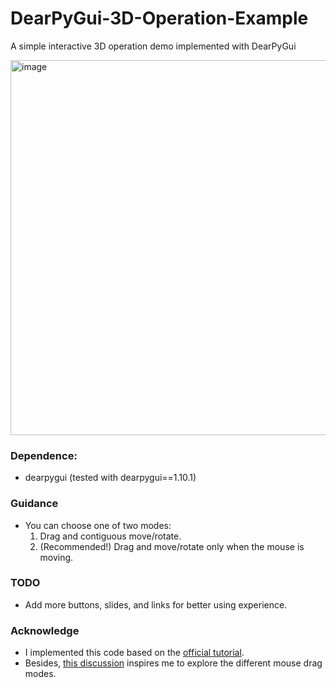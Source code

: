 # DearPyGui-3D-Operation-Example
A simple interactive 3D operation demo implemented with DearPyGui

<img width="600" alt="image" src="https://github.com/OceanYing/DearPyGui-3D-Operation-Example/assets/37448328/d3c29d54-f088-4138-96ba-338eb5a36aca">

### Dependence: 
- dearpygui (tested with dearpygui==1.10.1)

### Guidance
- You can choose one of two modes:
  1. Drag and contiguous move/rotate.
  2. (Recommended!) Drag and move/rotate only when the mouse is moving.

### TODO
- Add more buttons, slides, and links for better using experience.

### Acknowledge
- I implemented this code based on the [official tutorial](https://dearpygui.readthedocs.io/en/latest/documentation/drawing-api.html?highlight=3d#d-operations). 
- Besides, [this discussion](https://github.com/hoffstadt/DearPyGui/discussions/1416) inspires me to explore the different mouse drag modes.
